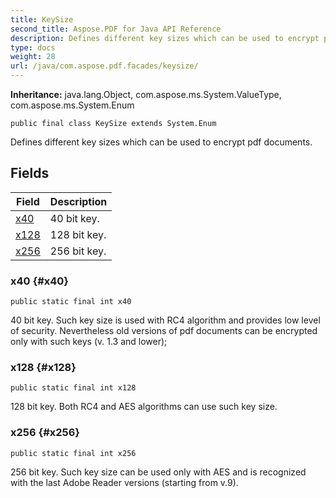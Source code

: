 ```yaml
---
title: KeySize
second_title: Aspose.PDF for Java API Reference
description: Defines different key sizes which can be used to encrypt pdf documents.
type: docs
weight: 28
url: /java/com.aspose.pdf.facades/keysize/
---
```

**Inheritance:**
java.lang.Object, com.aspose.ms.System.ValueType, com.aspose.ms.System.Enum
```
public final class KeySize extends System.Enum
```

Defines different key sizes which can be used to encrypt pdf documents.
## Fields

| Field | Description |
| --- | --- |
| [x40](#x40) | 40 bit key. |
| [x128](#x128) | 128 bit key. |
| [x256](#x256) | 256 bit key. |
### x40 {#x40}
```
public static final int x40
```


40 bit key. Such key size is used with RC4 algorithm and provides low level of security. Nevertheless old versions of pdf documents can be encrypted only with such keys (v. 1.3 and lower);

### x128 {#x128}
```
public static final int x128
```


128 bit key. Both RC4 and AES algorithms can use such key size.

### x256 {#x256}
```
public static final int x256
```


256 bit key. Such key size can be used only with AES and is recognized with the last Adobe Reader versions (starting from v.9).


